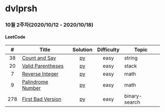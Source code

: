 # dvlprsh

### 10월 2주차(2020/10/12 - 2020/10/18)
#### LeetCode
| # | Title | Solution | Difficulty | Topic |
| :---: | -- | :---: | :---: | -- |
| 38 | [Count and Say](https://leetcode.com/problems/count-and-say/) | [py](leetcode/38.py) | easy | string |
| 20 | [Valid Parentheses](https://leetcode.com/problems/valid-parentheses/) | [py](leetcode/20.py) | easy | stack |
| 7 | [Reverse Integer](https://leetcode.com/problems/reverse-integer/) | [py](leetcode/7.py) | easy | math |
| 9 | [Palindrome Number](https://leetcode.com/problems/palindrome-number/) | [py](leetcode/9.py) | easy | math |
| 278 | [First Bad Version](https://leetcode.com/problems/first-bad-version/) | [py](leetcode/278.py) | easy | binary-search |